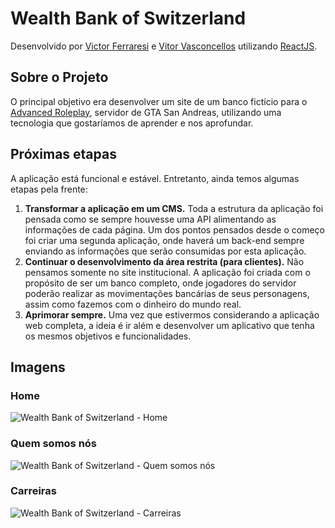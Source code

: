 # Wealth Bank of Switzerland
Desenvolvido por [Victor Ferraresi](https://github.com/VictorFerraresi) e [Vitor Vasconcellos](https://github.com/vitorvasc) utilizando [ReactJS](https://reactjs.org/). 

## Sobre o Projeto

O principal objetivo era desenvolver um site de um banco fictício para o [Advanced Roleplay](http://advanced-roleplay.com.br/), servidor de GTA San Andreas, utilizando uma tecnologia que gostaríamos de aprender e nos aprofundar.

## Próximas etapas

A aplicação está funcional e estável. Entretanto, ainda temos algumas etapas pela frente:

 1. **Transformar a aplicação em um CMS.**
	 Toda a estrutura da aplicação foi pensada como se sempre houvesse uma API alimentando as informações de cada página. Um dos pontos pensados desde o começo foi criar uma segunda aplicação, onde haverá um back-end sempre enviando as informações que serão consumidas por esta aplicação.
2.  **Continuar o desenvolvimento da área restrita (para clientes).**
	Não pensamos somente no site institucional. A aplicação foi criada com o propósito de ser um banco completo, onde jogadores do servidor poderão realizar as movimentações bancárias de seus personagens, assim como fazemos com o dinheiro do mundo real.
3. **Aprimorar sempre.**
	Uma vez que estivermos considerando a aplicação web completa, a ideia é ir além e desenvolver um aplicativo que tenha os mesmos objetivos e funcionalidades.

## Imagens

### Home
![Wealth Bank of Switzerland - Home](https://i.imgur.com/sbDJVed.png)

### Quem somos nós
![Wealth Bank of Switzerland - Quem somos nós](https://i.imgur.com/XJptBoC.png)

### Carreiras
![Wealth Bank of Switzerland - Carreiras](https://i.imgur.com/N5iEENK.png)
